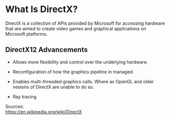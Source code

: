 # What Is DirectX?

DirectX is a collection of APIs provided by Microsoft for accessing hardware that are aimed to create video games and graphical applications on Microsoft platforms.


## DirectX12 Advancements

* Allows more flexibility and control over the underlying hardware.

* Reconfiguration of how the graphics pipeline in managed.

* Enables multi-threaded graphics calls. Where as OpenGL and older vesions of DirectX are unable to do so.

* Ray tracing


Sources: </br>
https://en.wikipedia.org/wiki/DirectX